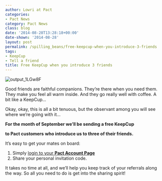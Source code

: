 ```yaml
---
author: Lowri at Pact
categories:
- Pact News
category: Pact News
class: blog
date: '2014-08-28T13:28:18+00:00'
date-shown: '2014-08-28'
layout: post
permalink: /spilling_beans/free-keepcup-when-you-introduce-3-friends
tags:
- KeepCup
- Tell a friend
title: Free KeepCup when you introduce 3 friends
---
```


![output_1LGw8F](https://pactcoffee.files.wordpress.com/2014/08/output_1lgw8f.gif?w=545)

Good friends are faithful companions. They’re there when you need them. They
make you feel all warm inside. And they go really well with coffee. A bit like
a KeepCup…

Okay, okay, this is all a bit tenuous, but the observant among you will see
where we’re going with it…

**For the month of September we’ll be sending a free KeepCup**

**to Pact customers** **who introduce us to three of their friends.**

It’s easy to get your mates on board:

  1. Simply [login to your **Pact Account Page**](https://www.pactcoffee.com/login?utm_source=pactblog&utm_medium=account&utm_content=keepcup)
  2. Share your personal invitation code.

It takes no time at all, and we’ll help you keep track of your referrals along
the way. So all you need to do is get into the sharing spirit!